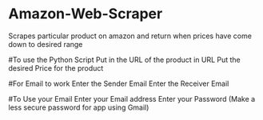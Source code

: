 # Amazon-Web-Scraper
Scrapes particular product on amazon and return when prices have come down to desired range

#To use the Python Script 
Put in the URL of the product in URL 
Put the desired Price for the product

#For Email to work
Enter the Sender Email
Enter the Receiver Email 

#To Use your Email
Enter your Email address
Enter your Password (Make a less secure password for app using Gmail)
